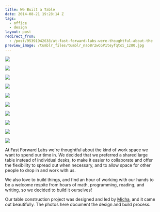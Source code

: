 ```yaml
---
title: We Built a Table
date: 2014-08-21 19:28:14 Z
tags:
  - office
  - design
layout: post
redirect_from:
  - /post/95391942638/at-fast-forward-labs-were-thoughtful-about-the
preview_image: /tumblr_files/tumblr_nao8r2wCGP1teyfqto5_1280.jpg
---
```


![](/tumblr_files/tumblr_nao8r2wCGP1teyfqto5_1280.jpg)

![](/tumblr_files/tumblr_nao8r2wCGP1teyfqto2_1280.jpg)

![](/tumblr_files/tumblr_nao8r2wCGP1teyfqto3_1280.jpg)

![](/tumblr_files/tumblr_nao8r2wCGP1teyfqto4_1280.jpg)

![](/tumblr_files/tumblr_nao8r2wCGP1teyfqto6_1280.jpg)

![](/tumblr_files/tumblr_nao8r2wCGP1teyfqto1_1280.jpg)

![](/tumblr_files/tumblr_nao8r2wCGP1teyfqto7_1280.jpg)

![](/tumblr_files/tumblr_nao8r2wCGP1teyfqto8_1280.jpg)

![](/tumblr_files/tumblr_nao8r2wCGP1teyfqto9_1280.jpg)

![](/tumblr_files/tumblr_nao8r2wCGP1teyfqto10_1280.jpg)

At Fast Forward Labs we're thoughtful about the kind of work space we want to spend our time in. We decided that we preferred a shared large table instead of individual desks, to make it easier to collaborate and offer the flexibility to spread out when necessary, and to allow space for other people to drop in and work with us.

We also love to build things, and find an hour of working with our hands to be a welcome respite from hours of math, programming, reading, and writing, so we decided to build it ourselves!

Our table construction project was designed and led by <a href="https://twitter.com/mynameisfiber">Micha</a>, and it came out beautifully. The photos here document the design and build process.
